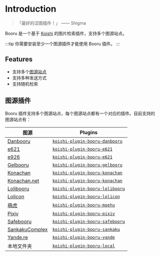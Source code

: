 # Introduction

> 「最好的涩图插件！」
> —— Shigma

Booru 是一个基于 [Koishi](https://koishi.chat/) 的图片检索插件，支持多个图源站点。

:::tip
你需要安装至少一个图源插件才能使用 Booru 插件。
:::

## Features

- 支持多个[图源站点](#图源插件)
- 支持多种发送方式
- 支持随机检索

## 图源插件

Booru 插件支持多个图源站点，每个图源站点都有一个对应的插件。目前支持的图源站点有：

| 图源                                                    | Plugins                                                   |
| ----------------------------------------------------- | --------------------------------------------------------- |
| [Danbooru](https://danbooru.donmai.us/)               | [`koishi-plugin-booru-danbooru`](./plugins/danbooru.md)   |
| [e621](https://e621.net/)                             | [`koishi-plugin-booru-e621`](./plugins/e621.md)           |
| [e926](https://e926.net/)                             | [`koishi-plugin-booru-e621`](./plugins/e621.md)           |
| [Gelbooru](https://gelbooru.com/)                     | [`koishi-plugin-booru-gelbooru`](./plugins/gelbooru.md)   |
| [Konachan](https://konachan.com/)                     | [`koishi-plugin-booru-konachan`](./plugins/konachan.md)   |
| [Konachan.net](https://konachan.net/) | [`koishi-plugin-booru-konachan`](./plugins/konachan.md)   |
| [Lolibooru](https://lolibooru.moe/)                   | [`koishi-plugin-booru-lolibooru`](./plugins/lolibooru.md) |
| [Lolicon](https://lolicon.app/)                       | [`koishi-plugin-booru-lolicon`](./plugins/lolicon.md)     |
| [萌虎](https://img.moehu.org/)                          | [`koishi-plugin-booru-moehu`](./plugins/moehu.md)         |
| [Pixiv](https://www.pixiv.net/)                       | [`koishi-plugin-booru-pixiv`](./plugins/pixiv.md)         |
| [Safebooru](https://safebooru.org/)                   | [`koishi-plugin-booru-safebooru`](./plugins/safebooru.md) |
| [SankakuComplex](https://chan.sankakucomplex.com/)    | [`koishi-plugin-booru-sankaku`](./plugins/sankaku.md)     |
| [Yande.re](https://yande.re/)         | [`koishi-plugin-booru-yande`](./plugins/yande.md)         |
| 本地文件夹                                                 | [`koishi-plugin-booru-local`](./plugins/local.md)         |
